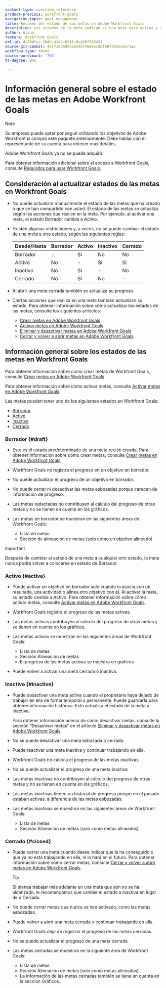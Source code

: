 ```yaml
---
content-type: overview;reference
product-previous: workfront-goals
navigation-topic: goal-management
title: Resumen del estado de las metas en Adobe Workfront Goals
description: Los estados de la meta indican si una meta está activa y registra progreso actualmente, o si está inactiva, está esbozada o ya se ha alcanzado.
author: Alina
feature: Workfront Goals
exl-id: dc70dfac-2bdd-41ab-b316-0cd20f749423
source-git-commit: 4ef71db5d93e314b746e8acdbf90fd041c6e71ae
workflow-type: tm+mt
source-wordcount: '793'
ht-degree: 94%

---
```


# Información general sobre el estado de las metas en Adobe Workfront Goals

<!--Audited: 4/2025-->

>[!NOTE]
>
>Su empresa puede optar por seguir utilizando los objetivos de Adobe Workfront si compró este paquete anteriormente. Debe hablar con el representante de su cuenta para obtener más detalles.
>
>Adobe Workfront Goals ya no se puede adquirir.
>
>Para obtener información adicional sobre el acceso a Workfront Goals, consulte [Requisitos para usar Workfront Goals](/help/quicksilver/workfront-goals/goal-management/access-needed-for-wf-goals.md).

<!--Old:

>[!IMPORTANT]
>
>Your organization must have the following to use the functionality described in this article:
>
>* For the new plan and license structure:
>
>   * The Ultimate Workfront plan 
>    
>* For the current plan and license structure: 
>
>   * A Pro or higher Workfront plan
>   * An Adobe Workfront Goals license in addition to a Workfront license.
>
>Contact your Workfront account manager to learn about a Workfront Goals license.    
> 
>For additional information about access to Workfront Goals, see [Requirements to use Workfront Goals](/help/quicksilver/workfront-goals/goal-management/access-needed-for-wf-goals.md).   -->

## Consideración al actualizar estados de las metas en Workfront Goals

* No puede actualizar manualmente el estado de las metas que ha creado o que se han compartido con usted. El estado de las metas se actualiza según las acciones que realice en la meta. Por ejemplo, al activar una meta, el estado Borrador cambia a Activo.
* Existen algunas restricciones y, a veces, no se puede cambiar el estado de una meta a otro estado, según las siguientes reglas:

  | Desde/Hasta | Borrador | Activo | Inactivo | Cerrado |
  |---|---|---|---|---|
  | Borrador | - | Sí | No | No |
  | Activo | No | - | Sí | Sí |
  | Inactivo | No | Sí | - | No |
  | Cerrado | No | Sí | No | - |

* Al abrir una meta cerrada también se actualiza su progreso.
* Ciertas acciones que realiza en una meta también actualizan su estado. Para obtener información sobre cómo actualizar los estados de las metas, consulte los siguientes artículos:

   * [Crear metas en Adobe Workfront Goals](../../workfront-goals/goal-management/create-goals.md)
   * [Activar metas en Adobe Workfront Goals](../../workfront-goals/goal-management/activate-goals.md)
   * [Eliminar y desactivar metas en Adobe Workfront Goals](../../workfront-goals/goal-management/delete-and-deactivate-goals.md)
   * [Cerrar y volver a abrir metas en Adobe Workfront Goals](../../workfront-goals/goal-management/close-and-reopen-goals.md)

## Información general sobre los estados de las metas en Workfront Goals

Para obtener información sobre cómo crear metas de Workfront Goals, consulte [Crear metas en Adobe Workfront Goals](../../workfront-goals/goal-management/create-goals.md).

Para obtener información sobre cómo activar metas, consulte [Activar metas en Adobe Workfront Goals](../../workfront-goals/goal-management/activate-goals.md).

Las metas pueden tener uno de los siguientes estados en Workfront Goals:

* [Borrador](#draft)
* [Activo](#active)
* [Inactivo](#inactive)
* [Cerrado](#closed)

### Borrador {#draft}

* Este es el estado predeterminado de una meta recién creada. Para obtener información sobre cómo crear metas, consulte [Crear metas en Adobe Workfront Goals](../../workfront-goals/goal-management/create-goals.md).
* Workfront Goals no registra el progreso en un objetivo en borrador.
* No puede actualizar el progreso de un objetivo en borrador.
* No puede cerrar ni desactivar las metas esbozadas porque carecen de información de progreso.
* Las metas redactadas no contribuyen al cálculo del progreso de otras metas y no se tienen en cuenta en los gráficos.
* Las metas en borrador se muestran en las siguientes áreas de Workfront Goals:

   * Lista de metas
   * Sección de alineación de metas (solo como un objetivo alineado)


>[!IMPORTANT]
>
>Después de cambiar el estado de una meta a cualquier otro estado, la meta nunca podrá volver a colocarse en estado de Borrador.

### Activo {#active}

* Puede activar un objetivo en borrador solo cuando lo asocia con un resultado, una actividad o alinea otro objetivo con él. Al activar la meta, su estado cambia a Activo. Para obtener información sobre cómo activar metas, consulte [Activar metas en Adobe Workfront Goals](../../workfront-goals/goal-management/activate-goals.md).
* Workfront Goals registra el progreso de las metas activas.
* Las metas activas contribuyen al cálculo del progreso de otras metas y se tienen en cuenta en los gráficos.
* Las metas activas se muestran en las siguientes áreas de Workfront Goals:

   * Lista de metas
   * Sección Alineación de metas
   * El progreso de las metas activas se muestra en gráficos

* Puede volver a activar una meta cerrada o inactiva.

### Inactivo {#inactive}

* Puede desactivar una meta activa cuando el propietario haya dejado de trabajar en ella de forma temporal o permanente. Puede guardarla para obtener información histórica. Esto actualiza el estado de la meta a Inactiva.

  Para obtener información acerca de cómo desactivar metas, consulte la sección “Desactivar metas” en el artículo [Eliminar y desactivar metas en Adobe Workfront Goals](../../workfront-goals/goal-management/delete-and-deactivate-goals.md).

* No se puede desactivar una meta esbozada o cerrada.
* Puede reactivar una meta inactiva y continuar trabajando en ella.
* Workfront Goals no calcula el progreso de las metas inactivas.
* No se puede actualizar el progreso de una meta inactiva.
* Las metas inactivas no contribuyen al cálculo del progreso de otras metas y no se tienen en cuenta en los gráficos.
* Las metas inactivas tienen un historial de progreso porque en el pasado estaban activas, a diferencia de las metas esbozadas.
* Las metas inactivas se muestran en las siguientes áreas de Workfront Goals:

   * Lista de metas
   * Sección Alineación de metas (solo como metas alineadas)

### Cerrado {#closed}

* Puede cerrar una meta cuando desee indicar que la ha conseguido o que ya no está trabajando en ella, ni lo hará en el futuro. Para obtener información sobre cómo cerrar metas, consulte [Cerrar y volver a abrir metas en Adobe Workfront Goals](../../workfront-goals/goal-management/close-and-reopen-goals.md).

  >[!TIP]
  >
  >Si planea trabajar más adelante en una meta que aún no se ha alcanzado, le recomendamos que cambie el estado a Inactiva en lugar de a Cerrada.

* No puede cerrar metas que nunca se han activado, como las metas esbozadas.
* Puede volver a abrir una meta cerrada y continuar trabajando en ella.
* Workfront Goals deja de registrar el progreso de las metas cerradas.
* No se puede actualizar el progreso de una meta cerrada.
* Las metas cerradas se muestran en la siguiente área de Workfront Goals:

   * Lista de metas
   * Sección Alineación de metas (solo como metas alineadas)
   * La información de las metas cerradas también se tiene en cuenta en la sección Gráficos.
